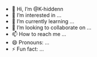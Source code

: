 - 👋 Hi, I’m @K-hiddenn
- 👀 I’m interested in ...
- 🌱 I’m currently learning ...
- 💞️ I’m looking to collaborate on ...
- 📫 How to reach me ...
- 😄 Pronouns: ...
- ⚡ Fun fact: ...

<!---
K-hiddenn/K-hiddenn is a ✨ special ✨ repository because its `README.md` (this file) appears on your GitHub profile.
You can click the Preview link to take a look at your changes.
--->
